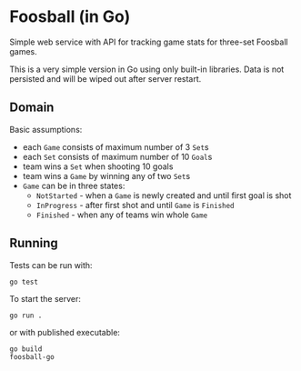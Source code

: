 # Foosball (in Go)

Simple web service with API for tracking game stats for three-set Foosball games.

This is a very simple version in Go using only built-in libraries. Data is not persisted
and will be wiped out after server restart.

## Domain

Basic assumptions:
* each `Game` consists of maximum number of 3 `Set`s
* each `Set` consists of maximum number of 10 `Goal`s
* team wins a `Set` when shooting 10 goals
* team wins a `Game` by winning any of two `Set`s
* `Game` can be in three states:
  - `NotStarted` - when a `Game` is newly created and until first goal is shot
  - `InProgress` - after first shot and until `Game` is `Finished`
  - `Finished` - when any of teams win whole `Game`

## Running

Tests can be run with:

```
go test
```

To start the server:

```
go run .
```

or with published executable:

```
go build
foosball-go
```
